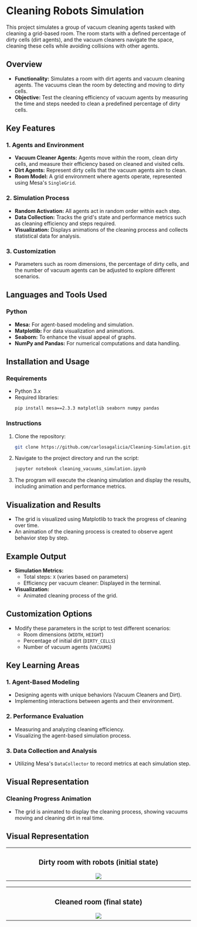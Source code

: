 # Cleaning Robots Simulation

This project simulates a group of vacuum cleaning agents tasked with cleaning a grid-based room. The room starts with a defined percentage of dirty cells (dirt agents), and the vacuum cleaners navigate the space, cleaning these cells while avoiding collisions with other agents.

## Overview

- **Functionality:** Simulates a room with dirt agents and vacuum cleaning agents. The vacuums clean the room by detecting and moving to dirty cells.
- **Objective:** Test the cleaning efficiency of vacuum agents by measuring the time and steps needed to clean a predefined percentage of dirty cells.

## Key Features

### 1. Agents and Environment
- **Vacuum Cleaner Agents:** Agents move within the room, clean dirty cells, and measure their efficiency based on cleaned and visited cells.
- **Dirt Agents:** Represent dirty cells that the vacuum agents aim to clean.
- **Room Model:** A grid environment where agents operate, represented using Mesa's `SingleGrid`.

### 2. Simulation Process
- **Random Activation:** All agents act in random order within each step.
- **Data Collection:** Tracks the grid's state and performance metrics such as cleaning efficiency and steps required.
- **Visualization:** Displays animations of the cleaning process and collects statistical data for analysis.

### 3. Customization
- Parameters such as room dimensions, the percentage of dirty cells, and the number of vacuum agents can be adjusted to explore different scenarios.

## Languages and Tools Used

### Python
- **Mesa:** For agent-based modeling and simulation.
- **Matplotlib:** For data visualization and animations.
- **Seaborn:** To enhance the visual appeal of graphs.
- **NumPy and Pandas:** For numerical computations and data handling.

## Installation and Usage

### Requirements
- Python 3.x
- Required libraries:
  ```bash
  pip install mesa==2.3.3 matplotlib seaborn numpy pandas
  ```

### Instructions
1. Clone the repository:
   ```bash
   git clone https://github.com/carlosagalicia/Cleaning-Simulation.git
   ```

2. Navigate to the project directory and run the script:
   ```bash
   jupyter notebook cleaning_vacuums_simulation.ipynb
   ```

3. The program will execute the cleaning simulation and display the results, including animation and performance metrics.

## Visualization and Results
- The grid is visualized using Matplotlib to track the progress of cleaning over time.
- An animation of the cleaning process is created to observe agent behavior step by step.

## Example Output
- **Simulation Metrics:**
  - Total steps: `X` (varies based on parameters)
  - Efficiency per vacuum cleaner: Displayed in the terminal.
- **Visualization:**
  - Animated cleaning process of the grid.

## Customization Options
- Modify these parameters in the script to test different scenarios:
  - Room dimensions (`WIDTH`, `HEIGHT`)
  - Percentage of initial dirt (`DIRTY_CELLS`)
  - Number of vacuum agents (`VACUUMS`)

## Key Learning Areas

### 1. Agent-Based Modeling
- Designing agents with unique behaviors (Vacuum Cleaners and Dirt).
- Implementing interactions between agents and their environment.

### 2. Performance Evaluation
- Measuring and analyzing cleaning efficiency.
- Visualizing the agent-based simulation process.

### 3. Data Collection and Analysis
- Utilizing Mesa's `DataCollector` to record metrics at each simulation step.

## Visual Representation

### Cleaning Progress Animation
- The grid is animated to display the cleaning process, showing vacuums moving and cleaning dirt in real time.

## Visual Representation
<table>
<tr>
  <td width="50%">
    <h3 align="center">Dirty room with robots (initial state)</h3>
    <div align="center">
      <img src="https://github.com/user-attachments/assets/5391c299-0766-478d-9901-ded99ac27f6d">
    </div>
  </td>
</tr>
</table>

<table>
<tr>
  <td width="50%">
    <h3 align="center">Cleaned room (final state)</h3>
    <div align="center">
      <img src="https://github.com/user-attachments/assets/54177fdd-078a-455e-846d-bd4000bff325">
    </div>
  </td>
</tr>
</table>
